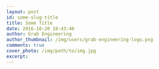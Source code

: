 ```yaml
---
layout: post
id: some-slug-title
title: Some Title
date: 2016-10-20 18:43:40
author: Grab Engineering
author_thumbnail: /img/users/grab-engineering-logo.png
comments: true
cover_photo: /img/path/to/img.jpg
excerpt:
---
```


